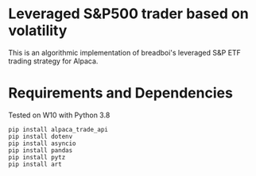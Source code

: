 # Leveraged S&P500 trader based on volatility

This is an algorithmic implementation of breadboi's leveraged S&amp;P ETF trading strategy for Alpaca.

# Requirements and Dependencies
Tested on W10 with Python 3.8

    pip install alpaca_trade_api  
    pip install dotenv  
    pip install asyncio  
    pip install pandas  
    pip install pytz  
    pip install art
